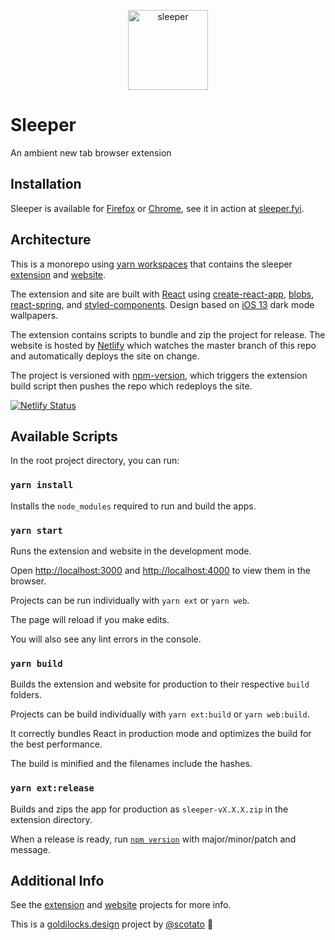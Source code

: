 <p align="center">
  <a href="https://sleeper.fyi"><img alt="sleeper" src="https://sleeper.fyi/logo.svg" width="128" /></a>
</p>

# Sleeper

An ambient new tab browser extension

## Installation

Sleeper is available for [Firefox](https://addons.mozilla.org/en-US/firefox/addon/sleeper/) or [Chrome](https://chrome.google.com/webstore/detail/sleeper/njihjodgjnlpkoipodopnchepnpoogdi), see it in action at [sleeper.fyi](https://sleeper.fyi).

## Architecture

This is a monorepo using [yarn workspaces](https://yarnpkg.com/features/workspaces) that contains the sleeper [extension](https://github.com/scotato/sleeper/tree/master/extension) and [website](https://github.com/scotato/sleeper/tree/master/web).

The extension and site are built with [React](https://reactjs.org/) using [create-react-app](https://github.com/facebook/create-react-app), [blobs](https://github.com/g-harel/blobs), [react-spring](react-spring.io/), and [styled-components](https://styled-components.com/). Design based on [iOS 13](https://www.apple.com/ios/ios-13/) dark mode wallpapers.

The extension contains scripts to bundle and zip the project for release. The website is hosted by [Netlify](http://netlify.com/) which watches the master branch of this repo and automatically deploys the site on change.

The project is versioned with [npm-version](https://docs.npmjs.com/cli/version), which triggers the extension build script then pushes the repo which redeploys the site.

[![Netlify Status](https://api.netlify.com/api/v1/badges/c7e02ad5-89a4-44f3-9e3b-50e4741e9829/deploy-status)](https://app.netlify.com/sites/sleeper/deploys)

## Available Scripts

In the root project directory, you can run:

### `yarn install`

Installs the `node_modules` required to run and build the apps.

### `yarn start`

Runs the extension and website in the development mode.

Open [http://localhost:3000](http://localhost:3000) and [http://localhost:4000](http://localhost:4000) to view them in the browser.

Projects can be run individually with `yarn ext` or `yarn web`.

The page will reload if you make edits.

You will also see any lint errors in the console.

### `yarn build`

Builds the extension and website for production to their respective `build` folders.

Projects can be build individually with `yarn ext:build` or `yarn web:build`.

It correctly bundles React in production mode and optimizes the build for the best performance.

The build is minified and the filenames include the hashes.

### `yarn ext:release`

Builds and zips the app for production as `sleeper-vX.X.X.zip` in the extension directory.

When a release is ready, run [`npm version`](https://docs.npmjs.com/cli/version) with major/minor/patch and message.

## Additional Info

See the [extension](https://github.com/scotato/sleeper/tree/master/extension) and [website](https://github.com/scotato/sleeper/tree/master/web) projects for more info.

This is a [goldilocks.design](https://goldilocks.design) project by [@scotato](https://twitter.com/scotato) 🤞

